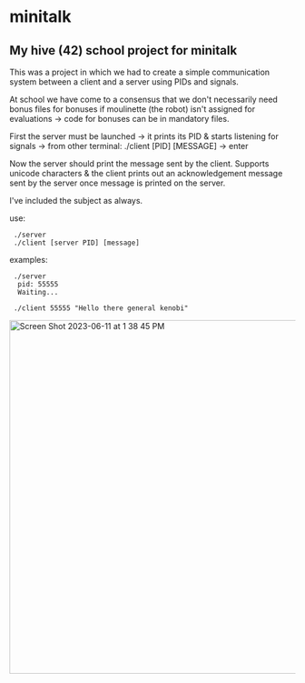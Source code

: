 # minitalk
## My hive (42) school project for minitalk

This was a project in which we had to create a simple communication system between a client and a server using PIDs and signals.

At school we have come to a consensus that we don't necessarily need bonus files for bonuses if moulinette (the robot) isn't assigned for evaluations -> code for bonuses can be in mandatory files. 

First the server must be launched -> it prints its PID & starts listening for signals -> from other terminal: ./client [PID] [MESSAGE] -> enter

Now the server should print the message sent by the client. Supports unicode characters & the client prints out an acknowledgement message sent by the server once message is printed on the server.

I've included the subject as always.

use:


     ./server
     ./client [server PID] [message]
examples:
      
      
     ./server
      pid: 55555
      Waiting...
      
     ./client 55555 "Hello there general kenobi"

<img width="622" alt="Screen Shot 2023-06-11 at 1 38 45 PM" src="https://github.com/kenlies/minitalk-42-/assets/97135325/7e3598d2-dc45-4f62-aabe-9d2fd0ee6917">
